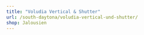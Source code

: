 ```yaml
---
title: "Voludia Vertical & Shutter"
url: /south-daytona/voludia-vertical-und-shutter/
shop: Jalousien
---
```

